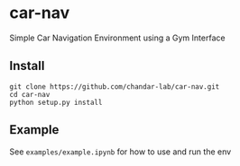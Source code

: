 # car-nav
Simple Car Navigation Environment using a Gym Interface

## Install
```shell
git clone https://github.com/chandar-lab/car-nav.git
cd car-nav
python setup.py install
```

## Example
See `examples/example.ipynb` for how to use and run the env
